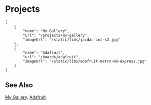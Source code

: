 # Projects

```codecard
[
    {
        "name": "My Gallery",
        "url": "/projects/my-gallery",
        "imageUrl": "/static/libs/jacdac-iot-s2.jpg"
    },
    {
        "name": "Adafruit",
        "url": "/boards/adafruit",
        "imageUrl": "/static/libs/adafruit-metro-m0-express.jpg"
    }
]
```

## See Also

[My Gallery](/projects/my-gallery),
[Adafruit](/boards/adafruit),
